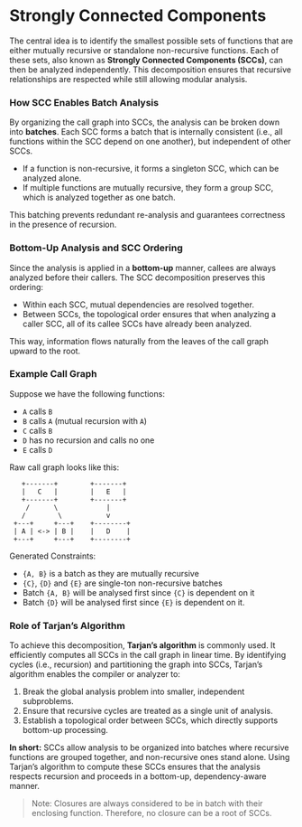# Strongly Connected Components

The central idea is to identify the smallest possible sets of functions that are either mutually recursive or standalone non-recursive functions. Each of these sets, also known as **Strongly Connected Components (SCCs)**, can then be analyzed independently. This decomposition ensures that recursive relationships are respected while still allowing modular analysis.

### How SCC Enables Batch Analysis

By organizing the call graph into SCCs, the analysis can be broken down into **batches**. Each SCC forms a batch that is internally consistent (i.e., all functions within the SCC depend on one another), but independent of other SCCs.  
- If a function is non-recursive, it forms a singleton SCC, which can be analyzed alone.  
- If multiple functions are mutually recursive, they form a group SCC, which is analyzed together as one batch.  

This batching prevents redundant re-analysis and guarantees correctness in the presence of recursion.

### Bottom-Up Analysis and SCC Ordering

Since the analysis is applied in a **bottom-up** manner, callees are always analyzed before their callers. The SCC decomposition preserves this ordering:  
- Within each SCC, mutual dependencies are resolved together.  
- Between SCCs, the topological order ensures that when analyzing a caller SCC, all of its callee SCCs have already been analyzed.  

This way, information flows naturally from the leaves of the call graph upward to the root.

### Example Call Graph

Suppose we have the following functions:

- `A` calls `B`  
- `B` calls `A` (mutual recursion with `A`)  
- `C` calls `B`  
- `D` has no recursion and calls no one  
- `E` calls `D`  

Raw call graph looks like this:

```
   +-------+        +-------+
   |   C   |        |   E   |
   +-------+        +-------+
    /      \            |
   /        \           v
 +---+     +---+    +--------+
 | A | <-> | B |    |   D    |
 +---+     +---+    +--------+
```

Generated Constraints:

- `{A, B}` is a batch as they are mutually recursive
- `{C}`, `{D}` and `{E}` are single-ton non-recursive batches
- Batch `{A, B}` will be analysed first since `{C}` is dependent on it
- Batch `{D}` will be analysed first since `{E}` is dependent on it.

### Role of Tarjan’s Algorithm

To achieve this decomposition, **Tarjan’s algorithm** is commonly used. It efficiently computes all SCCs in the call graph in linear time. By identifying cycles (i.e., recursion) and partitioning the graph into SCCs, Tarjan’s algorithm enables the compiler or analyzer to:  
1. Break the global analysis problem into smaller, independent subproblems.  
2. Ensure that recursive cycles are treated as a single unit of analysis.  
3. Establish a topological order between SCCs, which directly supports bottom-up processing.

**In short:** SCCs allow analysis to be organized into batches where recursive functions are grouped together, and non-recursive ones stand alone. Using Tarjan’s algorithm to compute these SCCs ensures that the analysis respects recursion and proceeds in a bottom-up, dependency-aware manner.

> Note: Closures are always considered to be in batch with their enclosing function. Therefore, no closure can be a root of SCCs.
